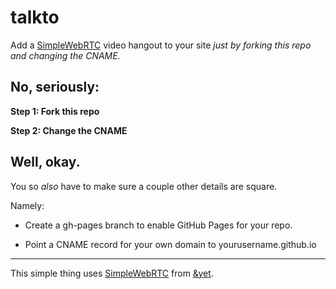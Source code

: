 talkto
======

Add a [SimpleWebRTC](http://simplewebrtc.com) video hangout to your site *just by forking this repo
and changing the CNAME.*

## No, seriously:

__Step 1: Fork this repo__

__Step 2: Change the CNAME__

## Well, okay. 

You so *also* have to make sure a couple other details are square.

Namely:

- Create a gh-pages branch to enable GitHub Pages for your repo.

- Point a CNAME record for your own domain to yourusername.github.io

---

This simple thing uses [SimpleWebRTC](http://simplewebrtc.com) from [&yet](http://andyet.com).
